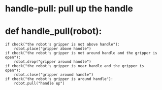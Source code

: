 # handle-pull: pull up the handle
# def handle_pull(robot):
    if check("the robot's gripper is not above handle"):
        robot.place("gripper above handle")
    if check("the robot's gripper is not around handle and the gripper is open"):
        robot.drop("gripper around handle")
    if check("the robot's gripper is near handle and the gripper is open"):
        robot.close("gripper around handle")
    if check("the robot's gripper is around handle"):
        robot.pull("handle up")